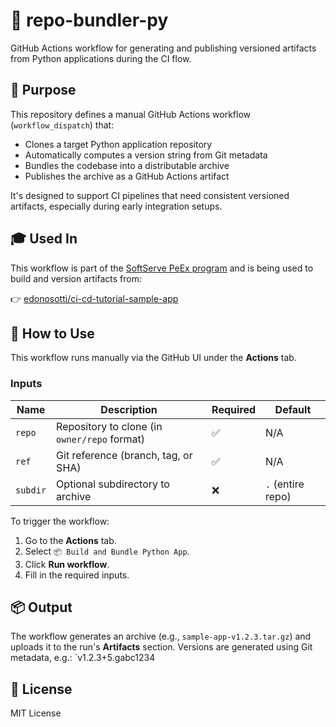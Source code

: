 # 🧱 repo-bundler-py

GitHub Actions workflow for generating and publishing versioned artifacts from Python applications during the CI flow.

## 🚀 Purpose

This repository defines a manual GitHub Actions workflow (`workflow_dispatch`) that:

- Clones a target Python application repository
- Automatically computes a version string from Git metadata
- Bundles the codebase into a distributable archive
- Publishes the archive as a GitHub Actions artifact

It's designed to support CI pipelines that need consistent versioned artifacts, especially during early integration setups.

## 🎓 Used In

This workflow is part of the [SoftServe PeEx program](https://softserveinc.github.io/) and is being used to build and version artifacts from:

👉 [edonosotti/ci-cd-tutorial-sample-app](https://github.com/edonosotti/ci-cd-tutorial-sample-app)

## 🚀 How to Use

This workflow runs manually via the GitHub UI under the **Actions** tab.

### Inputs

| Name          | Description                                  | Required | Default             |
|---------------|----------------------------------------------|----------|---------------------|
| `repo`        | Repository to clone (in `owner/repo` format) | ✅       | N/A                 |
| `ref`         | Git reference (branch, tag, or SHA)          | ✅       | N/A                 |
| `subdir`      | Optional subdirectory to archive             | ❌       | `.` (entire repo)   |

To trigger the workflow:

1. Go to the **Actions** tab.
2. Select `📦 Build and Bundle Python App`.
3. Click **Run workflow**.
4. Fill in the required inputs.

## 📦 Output

The workflow generates an archive (e.g., `sample-app-v1.2.3.tar.gz`) and uploads it to the run's **Artifacts** section. Versions are generated using Git metadata, e.g.: `v1.2.3+5.gabc1234

## 📝 License

MIT License
